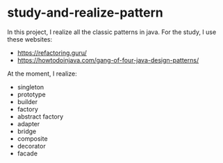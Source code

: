# study-and-realize-pattern
In this project, I realize all the classic patterns in java. 
For the study, I use these websites:
- https://refactoring.guru/
- https://howtodoinjava.com/gang-of-four-java-design-patterns/

At the moment, I realize:
- singleton
- prototype
- builder
- factory
- abstract factory
- adapter
- bridge
- composite
- decorator
- facade